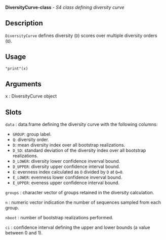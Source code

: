 





**DiversityCurve-class** - *S4 class defining diversity curve*

Description
--------------------

`DiversityCurve` defines diversity (<code class = 'eq'>D</code>) scores over multiple diversity 
orders (<code class = 'eq'>Q</code>).


Usage
--------------------
```
"print"(x)
```

Arguments
-------------------

x
:   DiversityCurve object



Slots
-------------------



`data`
:   data.frame defining the diversity curve with the following columns:

+ `GROUP`:    group label.
+ `Q`:        diversity order.
+ `D`:        mean diversity index over all bootstrap 
realizations.
+ `D_SD`:     standard deviation of the diversity index 
over all bootstrap realizations.
+ `D_LOWER`:  diversity lower confidence inverval bound.
+ `D_UPPER`:  diversity upper confidence interval bound.
+ `E`:        evenness index calculated as `D` 
divided by `D` at `Q=0`.
+ `E_LOWER`:  evenness lower confidence inverval bound.
+ `E_UPPER`:  eveness upper confidence interval bound.


`groups`
:   character vector of groups retained in the diversity calculation.

`n`
:   numeric vector indication the number of sequences sampled from each group.

`nboot`
:   number of bootstrap realizations performed.

`ci`
:   confidence interval defining the upper and lower bounds 
(a value between 0 and 1).





